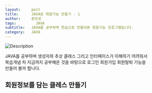```yaml
---
layout:     post
title:      JAVA로 회원기능 만들기 - 1
author:     쭌프로
tags: 		  JAVA
subtitle:   JAVA를 공부하며 연습으로 만들어본 회원기능 프로그램입니다.
category:   JAVA
---
```

<!-- Start Writing Below in Markdown -->

![Description](https://alalstjr.github.io/promotes.github.io/img/java_bg.png)

<p>
  JAVA를 공부하며 생성자와 추상 클래스 그리고 인터페이스가 이해하기 어려워서<br/>
  복습개념 차 지금까지 공부해온 것을 바탕으로 로그인 회원가입 회원탈퇴 기능을<br/>
  만들어 볼까 합니다.
</p>

## 회원정보를 담는 클레스 만들기

